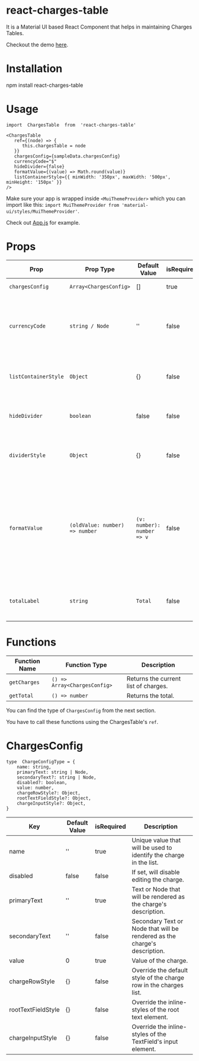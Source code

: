 # react-charges-table

It is a Material UI based React Component that helps in maintaining Charges Tables.

Checkout the demo [here](https://revanth0212.github.io/react-charges-table/).

# Installation

npm install react-charges-table

# Usage

    import  ChargesTable  from  'react-charges-table'

    <ChargesTable
       ref={(node) => {
    	  this.chargesTable = node
       }}
       chargesConfig={sampleData.chargesConfig}
       currencyCode="$"
       hideDivider={false}
       formatValue={(value) => Math.round(value)}
       listContainerStyle={{ minWidth: '350px', maxWidth: '500px', minHeight: '150px' }}
    />

Make sure your app is wrapped inside `<MuiThemeProvider>` which you can import like this: `import MuiThemeProvider from 'material-ui/styles/MuiThemeProvider'`.

Check out [App.js](https://github.com/revanth0212/react-charges-table/blob/master/src/App.js) for example.

# Props

| Prop                 | Prop Type                      | Default Value              | isRequired | Description                                                                                                                 |
| -------------------- | ------------------------------ | -------------------------- | ---------- | --------------------------------------------------------------------------------------------------------------------------- |
| `chargesConfig`      | `Array<ChargesConfig>`         | []                         | true       | Charges Config.                                                                                                             |
| `currencyCode`       | `string / Node`                | ''                         | false      | Currency code string or node that will be shown to the left of the charge field.                                            |
| `listContainerStyle` | `Object`                       | {}                         | false      | Will override default list container styling.                                                                               |
| `hideDivider`        | `boolean`                      | false                      | false      | If set will hide the divider after each row.                                                                                |
| `dividerStyle`       | `Object`                       | {}                         | false      | Will override the default divider styling.                                                                                  |
| `formatValue`        | `(oldValue: number) => number` | `(v: number): number => v` | false      | Will be called when a value has been changed. Has to return a number that will be used for setting the value of the charge. |
| `totalLabel`         | `string`                       | `Total`                    | false      | String that will be used as a label for the total field.                                                                    |

# Functions

| Function Name | Function Type                | Description                          |
| ------------- | ---------------------------- | ------------------------------------ |
| `getCharges`  | `() => Array<ChargesConfig>` | Returns the current list of charges. |
| `getTotal`    | `() => number`               | Returns the total.                   |

You can find the type of `ChargesConfig` from the next section.

You have to call these functions using the ChargesTable's `ref`.

# ChargesConfig

    type  ChargeConfigType = {
        name: string,
        primaryText: string | Node,
        secondaryText?: string | Node,
        disabled?: boolean,
        value: number,
        chargeRowStyle?: Object,
        rootTextFieldStyle?: Object,
        chargeInputStyle?: Object,
    }

| Key                | Default Value | isRequired | Description                                                               |
| ------------------ | ------------- | ---------- | ------------------------------------------------------------------------- |
| name               | ''            | true       | Unique value that will be used to identify the charge in the list.        |
| disabled           | false         | false      | If set, will disable editing the charge.                                  |
| primaryText        | ''            | true       | Text or Node that will be rendered as the charge's description.           |
| secondaryText      | ''            | false      | Secondary Text or Node that will be rendered as the charge's description. |
| value              | 0             | true       | Value of the charge.                                                      |
| chargeRowStyle     | {}            | false      | Override the default style of the charge row in the charges list.         |
| rootTextFieldStyle | {}            | false      | Override the inline-styles of the root text element.                      |
| chargeInputStyle   | {}            | false      | Override the inline-styles of the TextField's input element.              |
